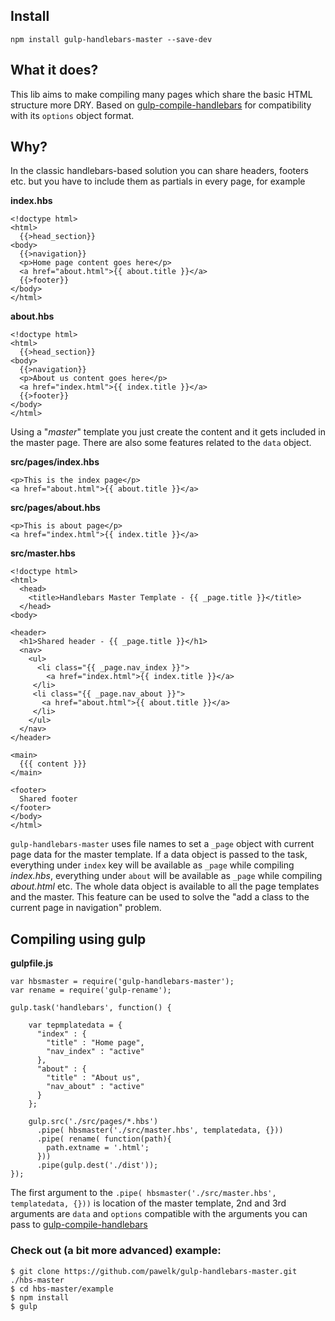 Install
--------
`npm install gulp-handlebars-master --save-dev`

What it does?
-------
This lib aims to make compiling many pages which share the basic HTML structure more DRY. Based on [gulp-compile-handlebars](https://www.npmjs.com/package/gulp-compile-handlebars) for compatibility with its `options` object format.

Why?
-----

In the classic handlebars-based solution you can share headers, footers etc. but you have to include them as partials in every page, for example

**index.hbs**

    <!doctype html>
    <html>
      {{>head_section}}
    <body>
      {{>navigation}}
      <p>Home page content goes here</p>
      <a href="about.html">{{ about.title }}</a>
      {{>footer}}
    </body>
    </html>

**about.hbs**

    <!doctype html>
    <html>
      {{>head_section}}
    <body>
      {{>navigation}}
      <p>About us content goes here</p>
      <a href="index.html">{{ index.title }}</a>
      {{>footer}}
    </body>
    </html>

Using a "*master*" template you just create the content and it gets included in the master page. There are also some features related to the `data` object.

**src/pages/index.hbs**

    <p>This is the index page</p>
    <a href="about.html">{{ about.title }}</a>

**src/pages/about.hbs**

    <p>This is about page</p>
    <a href="index.html">{{ index.title }}</a>

**src/master.hbs**

    <!doctype html>
    <html>
      <head>
        <title>Handlebars Master Template - {{ _page.title }}</title>
      </head>
    <body>
    
    <header>
      <h1>Shared header - {{ _page.title }}</h1>
      <nav>
        <ul>
          <li class="{{ _page.nav_index }}">
            <a href="index.html">{{ index.title }}</a>
         </li>
         <li class="{{ _page.nav_about }}">
           <a href="about.html">{{ about.title }}</a>
         </li>
        </ul>
      </nav>
    </header>
    
    <main>
      {{{ content }}}
    </main>
    
    <footer>
      Shared footer
    </footer>
    </body>
    </html>


`gulp-handlebars-master` uses file names to set a `_page` object with current page data for the master template. If a data object is passed to the task, everything under `index` key will be available as `_page` while compiling *index.hbs*, everything under `about` will be available as `_page` while compiling *about.html* etc. The whole data object is available to all the page templates and the master. This feature can be used to solve the "add a class to the current page in navigation" problem.

Compiling using gulp
-------------------------

**gulpfile.js**

    var hbsmaster = require('gulp-handlebars-master');
    var rename = require('gulp-rename');

    gulp.task('handlebars', function() {

        var tepmplatedata = {
    	  "index" : {
    	    "title" : "Home page",
    	    "nav_index" : "active"
    	  },
    	  "about" : {
    	    "title" : "About us",
    	    "nav_about" : "active"
    	  }
        };
        
        gulp.src('./src/pages/*.hbs')
    	  .pipe( hbsmaster('./src/master.hbs', templatedata, {}))
    	  .pipe( rename( function(path){
    	    path.extname = '.html';
    	  }))
    	  .pipe(gulp.dest('./dist'));
    });

The first argument to the `.pipe( hbsmaster('./src/master.hbs', templatedata, {}))` is location of the master template, 2nd and 3rd arguments are `data` and `options` compatible with the arguments you can pass to  [gulp-compile-handlebars](https://www.npmjs.com/package/gulp-compile-handlebars)

### Check out (a bit more advanced) example:

    $ git clone https://github.com/pawelk/gulp-handlebars-master.git ./hbs-master
	$ cd hbs-master/example
	$ npm install
	$ gulp
